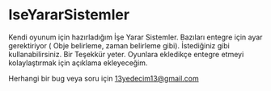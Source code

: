 # IseYararSistemler
Kendi oyunum için hazırladığım İşe Yarar Sistemler.
Bazıları entegre için ayar gerektiriyor ( Obje belirleme, zaman belirleme gibi). İstediğiniz gibi kullanabilirsiniz. Bir Teşekkür yeter. Oyunlara ekledikçe entegre etmeyi kolaylaştırmak için açıklama ekleyeceğim.

Herhangi bir bug veya soru için 13yedecim13@gmail.com
